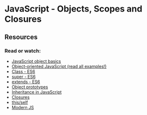 # JavaScript - Objects, Scopes and Closures
## Resources
### Read or watch:
* <a href="https://developer.mozilla.org/en-US/docs/Learn/JavaScript/Objects/Basics">JavaScript object basics<a/>
* <a href="https://developer.mozilla.org/en-US/docs/Learn/JavaScript/Objects/Classes_in_JavaScript">Object-oriented JavaScript (read all examples!)<a/>
* <a href="https://developer.mozilla.org/en-US/docs/Web/JavaScript/Reference/Classes">Class - ES6<a/>
* <a href="https://developer.mozilla.org/en-US/docs/Web/JavaScript/Reference/Operators/super">super - ES6<a/>
* <a href="https://developer.mozilla.org/en-US/docs/Web/JavaScript/Reference/Classes/extends">extends - ES6<a/>
* <a href="https://developer.mozilla.org/en-US/docs/Learn/JavaScript/Objects/Object_prototypes">Object prototypes<a/>
* <a href="https://developer.mozilla.org/en-US/docs/Learn/JavaScript/Objects/Classes_in_JavaScript">Inheritance in JavaScript<a/>
* <a href="https://developer.mozilla.org/en-US/docs/Web/JavaScript/Closures">Closures<a/>
* <a href="https://alistapart.com/article/getoutbindingsituations/">this/self<a/>
* <a href="https://github.com/mbeaudru/modern-js-cheatsheet">Modern JS<a/>

